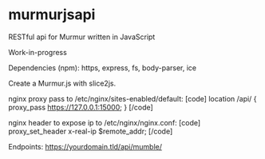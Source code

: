 # murmurjsapi
RESTful api for Murmur written in JavaScript

Work-in-progress

Dependencies (npm):
https, express, fs, body-parser, ice

Create a Murmur.js with slice2js.

nginx proxy pass to /etc/nginx/sites-enabled/default:
[code]
location /api/ {
  proxy_pass https://127.0.0.1:15000;
}
[/code]

nginx header to expose ip to /etc/nginx/nginx.conf:
[code]
proxy_set_header x-real-ip $remote_addr;
[/code]

Endpoints:
https://yourdomain.tld/api/mumble/


